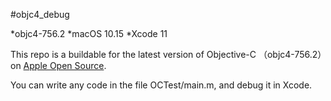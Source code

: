 #objc4_debug

*objc4-756.2
*macOS 10.15
*Xcode 11

This repo is a buildable for the latest version of Objective-C （objc4-756.2）on [Apple Open Source](https://opensource.apple.com/tarballs/objc4/).

You can write any code in the file OCTest/main.m, and debug it in Xcode.
